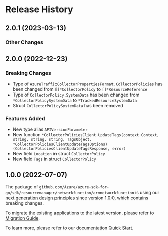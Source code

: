 # Release History

## 2.0.1 (2023-03-13)
### Other Changes


## 2.0.0 (2022-12-23)
### Breaking Changes

- Type of `AzureTrafficCollectorPropertiesFormat.CollectorPolicies` has been changed from `[]*CollectorPolicy` to `[]*ResourceReference`
- Type of `CollectorPolicy.SystemData` has been changed from `*CollectorPolicySystemData` to `*TrackedResourceSystemData`
- Struct `CollectorPolicySystemData` has been removed

### Features Added

- New type alias `APIVersionParameter`
- New function `*CollectorPoliciesClient.UpdateTags(context.Context, string, string, string, TagsObject, *CollectorPoliciesClientUpdateTagsOptions) (CollectorPoliciesClientUpdateTagsResponse, error)`
- New field `Location` in struct `CollectorPolicy`
- New field `Tags` in struct `CollectorPolicy`


## 1.0.0 (2022-07-07)

The package of `github.com/Azure/azure-sdk-for-go/sdk/resourcemanager/networkfunction/armnetworkfunction` is using our [next generation design principles](https://azure.github.io/azure-sdk/general_introduction.html) since version 1.0.0, which contains breaking changes.

To migrate the existing applications to the latest version, please refer to [Migration Guide](https://aka.ms/azsdk/go/mgmt/migration).

To learn more, please refer to our documentation [Quick Start](https://aka.ms/azsdk/go/mgmt).